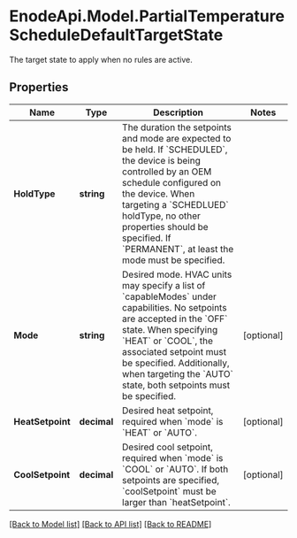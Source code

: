 # EnodeApi.Model.PartialTemperatureScheduleDefaultTargetState
The target state to apply when no rules are active.

## Properties

Name | Type | Description | Notes
------------ | ------------- | ------------- | -------------
**HoldType** | **string** | The duration the setpoints and mode are expected to be held. If &#x60;SCHEDULED&#x60;, the device is being controlled by an OEM schedule configured on the device. When targeting a &#x60;SCHEDLUED&#x60; holdType, no other properties should be specified. If &#x60;PERMANENT&#x60;, at least the mode must be specified. | 
**Mode** | **string** | Desired mode. HVAC units may specify a list of &#x60;capableModes&#x60; under capabilities. No setpoints are accepted in the &#x60;OFF&#x60; state. When specifying &#x60;HEAT&#x60; or &#x60;COOL&#x60;, the associated setpoint must be specified. Additionally, when targeting the &#x60;AUTO&#x60; state, both setpoints must be specified. | [optional] 
**HeatSetpoint** | **decimal** | Desired heat setpoint, required when &#x60;mode&#x60; is &#x60;HEAT&#x60; or &#x60;AUTO&#x60;. | [optional] 
**CoolSetpoint** | **decimal** | Desired cool setpoint, required when &#x60;mode&#x60; is &#x60;COOL&#x60; or &#x60;AUTO&#x60;. If both setpoints are specified, &#x60;coolSetpoint&#x60; must be larger than &#x60;heatSetpoint&#x60;. | [optional] 

[[Back to Model list]](../README.md#documentation-for-models) [[Back to API list]](../README.md#documentation-for-api-endpoints) [[Back to README]](../README.md)

